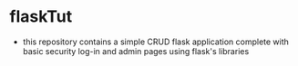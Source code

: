 # flaskTut
* this repository contains a simple CRUD flask application complete with basic security log-in and admin pages using flask's libraries 
